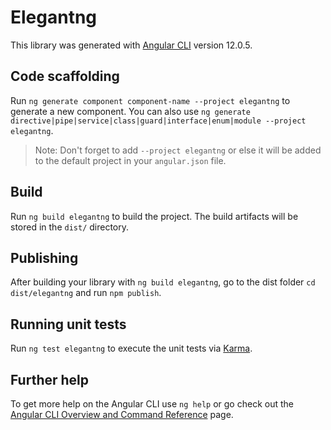 # Elegantng

This library was generated with [Angular CLI](https://github.com/angular/angular-cli) version 12.0.5.

## Code scaffolding

Run `ng generate component component-name --project elegantng` to generate a new component. You can also use `ng generate directive|pipe|service|class|guard|interface|enum|module --project elegantng`.
> Note: Don't forget to add `--project elegantng` or else it will be added to the default project in your `angular.json` file. 

## Build

Run `ng build elegantng` to build the project. The build artifacts will be stored in the `dist/` directory.

## Publishing

After building your library with `ng build elegantng`, go to the dist folder `cd dist/elegantng` and run `npm publish`.

## Running unit tests

Run `ng test elegantng` to execute the unit tests via [Karma](https://karma-runner.github.io).

## Further help

To get more help on the Angular CLI use `ng help` or go check out the [Angular CLI Overview and Command Reference](https://angular.io/cli) page.
